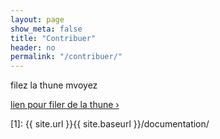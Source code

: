 ```yaml
---
layout: page
show_meta: false
title: "Contribuer"
header: no
permalink: "/contribuer/"
---
```

filez la thune mvoyez

<a class="radius button small" href="{{ site.url }}{{ site.baseurl }}/documentation/">lien pour filer de la thune ›</a>


 [1]: {{ site.url }}{{ site.baseurl }}/documentation/
